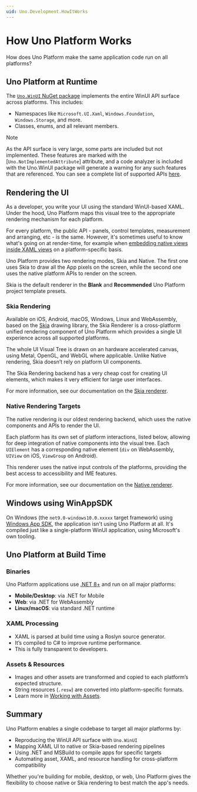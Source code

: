 ```yaml
---
uid: Uno.Development.HowItWorks
---
```


# How Uno Platform Works

How does Uno Platform make the same application code run on all platforms?

## Uno Platform at Runtime

The [`Uno.WinUI` NuGet package](https://www.nuget.org/packages/Uno.WinUI/) implements the entire WinUI API surface across platforms. This includes:

- Namespaces like `Microsoft.UI.Xaml`, `Windows.Foundation`, `Windows.Storage`, and more.
- Classes, enums, and all relevant members.

> [!NOTE]
> As the API surface is very large, some parts are included but not implemented. These features are marked with the [`Uno.NotImplementedAttribute`] attribute, and a code analyzer is included with the Uno.WinUI package will generate a warning for any such features that are referenced. You can see a complete list of supported APIs [here](implemented-views.md).

## Rendering the UI

As a developer, you write your UI using the standard WinUI-based XAML. Under the hood, Uno Platform maps this visual tree to the appropriate rendering mechanism for each platform.

For every platform, the public API - panels, control templates, measurement and arranging, etc - is the same. However, it's sometimes useful to know what's going on at render-time, for example when [embedding native views inside XAML views](xref:Uno.Development.NativeViews) on a platform-specific basis.

Uno Platform provides two rendering modes, Skia and Native. The first one uses Skia to draw all the App pixels on the screen, while the second one uses the native platform APIs to render on the screen.

Skia is the default renderer in the **Blank** and **Recommended** Uno Platform project template presets.

### Skia Rendering

Available on iOS, Android, macOS, Windows, Linux and WebAssembly, based on the [Skia](https://skia.org) drawing library, the Skia Renderer is a cross-platform unified rendering component of Uno Platform which provides a single UI experience across all supported platforms.

The whole UI Visual Tree is drawn on an hardware accelerated canvas, using Metal, OpenGL, and WebGL where applicable. Unlike Native rendering, Skia doesn’t rely on platform UI components.

The Skia Rendering backend has a very cheap cost for creating UI elements, which makes it very efficient for large user interfaces.

For more information, see our documentation on the [Skia renderer](xref:uno.features.renderer.skia).

### Native Rendering Targets

The native rendering is our oldest rendering backend, which uses the native components and APIs to render the UI.

Each platform has its own set of platform interactions, listed below, allowing for deep integration of native components into the visual tree. Each `UIElement` has a corresponding native element (`div` on WebAssembly, `UIView` on iOS, `ViewGroup` on Android).

This renderer uses the native input controls of the platforms, providing the best access to accessibility and IME features.

For more information, see our documentation on the [Native renderer](xref:uno.features.renderer.native).

## Windows using WinAppSDK

On Windows (the `net9.0-windows10.0.xxxxx` target framework) using [Windows App SDK](https://learn.microsoft.com/en-us/windows/apps/windows-app-sdk/), the application isn't using Uno Platform at all. It's compiled just like a single-platform WinUI application, using Microsoft's own tooling.

## Uno Platform at Build Time

### Binaries

Uno Platform applications use [.NET 8+](https://learn.microsoft.com/dotnet/core/introduction) and run on all major platforms:

- **Mobile/Desktop**: via .NET for Mobile
- **Web**: via .NET for WebAssembly
- **Linux/macOS**: via standard .NET runtime

### XAML Processing

- XAML is parsed at build time using a Roslyn source generator.
- It’s compiled to C# to improve runtime performance.
- This is fully transparent to developers.

### Assets & Resources

- Images and other assets are transformed and copied to each platform’s expected structure.
- String resources (`.resw`) are converted into platform-specific formats.
- Learn more in [Working with Assets](xref:Uno.Features.Assets).

## Summary

Uno Platform enables a single codebase to target all major platforms by:

- Reproducing the WinUI API surface with `Uno.WinUI`
- Mapping XAML UI to native or Skia-based rendering pipelines
- Using .NET and MSBuild to compile apps for specific targets
- Automating asset, XAML, and resource handling for cross-platform compatibility

Whether you're building for mobile, desktop, or web, Uno Platform gives the flexibility to choose native or Skia rendering to best match the app's needs.

